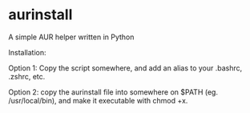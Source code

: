 # aurinstall
A simple AUR helper written in Python

Installation:

Option 1:
Copy the script somewhere, and add an alias to your .bashrc, .zshrc, etc.

Option 2:
copy the aurinstall file into somewhere on $PATH (eg. /usr/local/bin), and
make it executable with chmod +x. 
